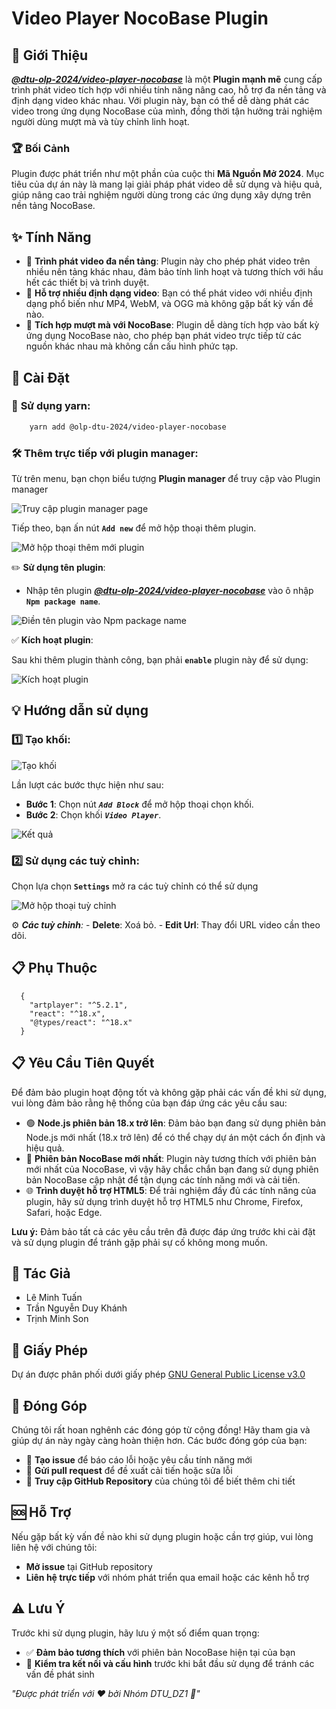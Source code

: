 # Video Player NocoBase Plugin

## 🌟 Giới Thiệu

_**[@dtu-olp-2024/video-player-nocobase](https://www.npmjs.com/package/@dtu-olp-2024/video-player-nocobase)**_ là một **Plugin mạnh mẽ** cung cấp trình phát video tích hợp với nhiều tính năng nâng cao, hỗ trợ đa nền tảng và định dạng video khác nhau. Với plugin này, bạn có thể dễ dàng phát các video trong ứng dụng NocoBase của mình, đồng thời tận hưởng trải nghiệm người dùng mượt mà và tùy chỉnh linh hoạt.

### 🏆 Bối Cảnh

Plugin được phát triển như một phần của cuộc thi **Mã Nguồn Mở 2024**. Mục tiêu của dự án này là mang lại giải pháp phát video dễ sử dụng và hiệu quả, giúp nâng cao trải nghiệm người dùng trong các ứng dụng xây dựng trên nền tảng NocoBase.

## ✨ Tính Năng

- 🎥 **Trình phát video đa nền tảng**: Plugin này cho phép phát video trên nhiều nền tảng khác nhau, đảm bảo tính linh hoạt và tương thích với hầu hết các thiết bị và trình duyệt.
- 🔧 **Hỗ trợ nhiều định dạng video**: Bạn có thể phát video với nhiều định dạng phổ biến như MP4, WebM, và OGG mà không gặp bất kỳ vấn đề nào.
- 🔌 **Tích hợp mượt mà với NocoBase**: Plugin dễ dàng tích hợp vào bất kỳ ứng dụng NocoBase nào, cho phép bạn phát video trực tiếp từ các nguồn khác nhau mà không cần cấu hình phức tạp.

## 🚀 **Cài Đặt**

### 🔧 **Sử dụng yarn:**
```bash 
    yarn add @olp-dtu-2024/video-player-nocobase 
```

### 🛠️ **Thêm trực tiếp với plugin manager:**

Từ trên menu, bạn chọn biểu tượng **Plugin manager** để truy cập vào Plugin manager

![Truy cập plugin manager page](image-3.png) 

Tiếp theo, bạn ấn nút **`Add new`** để mở hộp thoại thêm plugin.

![Mở hộp thoại thêm mới plugin](image-4.png)

  ✏️ **Sử dụng tên plugin**: 
  - Nhập tên plugin _**[@dtu-olp-2024/video-player-nocobase](https://www.npmjs.com/package/@dtu-olp-2024/video-player-nocobase)**_ vào ô nhập **`Npm package name`**.

![Điền tên plugin vào Npm package name](image-36.png)

  ✅ **Kích hoạt plugin**:

Sau khi thêm plugin thành công, bạn phải **`enable`** plugin này để sử dụng:

![Kích hoạt plugin](image-37.png)

## 💡 **Hướng dẫn sử dụng**
### 1️⃣ **Tạo khối:**

![Tạo khối](image-38.png)

Lần lượt các bước thực hiện như sau: 
  - **Bước 1**: Chọn nút **_`Add Block`_** để mở hộp thoại chọn khối.
  - **Bước 2**: Chọn khối **_`Video Player`_**.

![Kết quả](image-40.png)

### 2️⃣ **Sử dụng các tuỳ chỉnh:**

Chọn lựa chọn **`Settings`** mở ra các tuỳ chỉnh có thể sử dụng

![Mở hộp thoại tuỳ chỉnh](image-39.png)


  ⚙️ _**Các tuỳ chỉnh**:_
    -  **Delete**: Xoá bỏ.
    -  **Edit Url**: Thay đổi URL video cần theo dõi.


## 📋 Phụ Thuộc
```
  {
    "artplayer": "^5.2.1",
    "react": "^18.x",
    "@types/react": "^18.x"
  }
```
## 📋 Yêu Cầu Tiên Quyết

Để đảm bảo plugin hoạt động tốt và không gặp phải các vấn đề khi sử dụng, vui lòng đảm bảo rằng hệ thống của bạn đáp ứng các yêu cầu sau:

- 🟢 **Node.js phiên bản 18.x trở lên**: Đảm bảo bạn đang sử dụng phiên bản Node.js mới nhất (18.x trở lên) để có thể chạy dự án một cách ổn định và hiệu quả.
- 🔄 **Phiên bản NocoBase mới nhất**: Plugin này tương thích với phiên bản mới nhất của NocoBase, vì vậy hãy chắc chắn bạn đang sử dụng phiên bản NocoBase cập nhật để tận dụng các tính năng mới và cải tiến.
- 🌐 **Trình duyệt hỗ trợ HTML5**: Để trải nghiệm đầy đủ các tính năng của plugin, hãy sử dụng trình duyệt hỗ trợ HTML5 như Chrome, Firefox, Safari, hoặc Edge.

**Lưu ý:** Đảm bảo tất cả các yêu cầu trên đã được đáp ứng trước khi cài đặt và sử dụng plugin để tránh gặp phải sự cố không mong muốn.


## 👥 Tác Giả
- Lê Minh Tuấn
- Trần Nguyễn Duy Khánh
- Trịnh Minh Son
  
## 📄 Giấy Phép
Dự án được phân phối dưới giấy phép [GNU General Public License v3.0 ](https://github.com/olp-dtu-2024/DTU-GreenHope/blob/main/LICENCE)
## 🤝 Đóng Góp
Chúng tôi rất hoan nghênh các đóng góp từ cộng đồng! Hãy tham gia và giúp dự án này ngày càng hoàn thiện hơn. Các bước đóng góp của bạn:

- 📝 **Tạo issue** để báo cáo lỗi hoặc yêu cầu tính năng mới
- 🔄 **Gửi pull request** để đề xuất cải tiến hoặc sửa lỗi
- 📂 **Truy cập GitHub Repository** của chúng tôi để biết thêm chi tiết

## 🆘 Hỗ Trợ
Nếu gặp bất kỳ vấn đề nào khi sử dụng plugin hoặc cần trợ giúp, vui lòng liên hệ với chúng tôi:

- **Mở issue** tại GitHub repository
- **Liên hệ trực tiếp** với nhóm phát triển qua email hoặc các kênh hỗ trợ

## ⚠️ Lưu Ý
Trước khi sử dụng plugin, hãy lưu ý một số điểm quan trọng:

- ✅ **Đảm bảo tương thích** với phiên bản NocoBase hiện tại của bạn
- 🔧 **Kiểm tra kết nối và cấu hình** trước khi bắt đầu sử dụng để tránh các vấn đề phát sinh



*"Được phát triển với ❤️ bởi Nhóm DTU_DZ1 🌟"*
